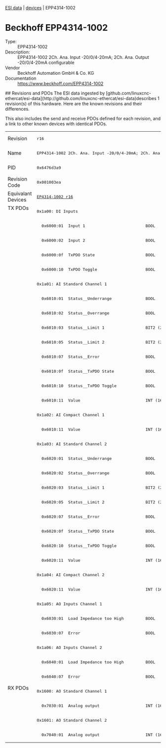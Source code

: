 <div class="nav"><a href="/esi-data">ESI data</a> | <a href="/esi-data/devices">devices</a> | EPP4314-1002</div>

#  Beckhoff EPP4314-1002

<dl>
  <dt>Type:</dt><dd>EPP4314-1002</dd>
  <dt>Description:</dt><dd>EPP4314-1002 2Ch. Ana. Input -20/0/4-20mA; 2Ch. Ana. Output -20/0/4-20mA configurable</dd>
  <dt>Vendor</dt><dd>Beckhoff Automation GmbH & Co. KG</dd>
  <dt>Documentation</dt><dd><a href="https://www.beckhoff.com/EPP4314-1002">https://www.beckhoff.com/EPP4314-1002</a></dd>
</dl>
## Revisions and PDOs
The ESI data ingested by [github.com/linuxcnc-ethercat/esi-data](http://github.com/linuxcnc-ethercat/esi-data)describes 1 revision(s) of this hardware.  Here are the known revisions and their differences.

This also includes the send and receive PDOs defined for each revision, and a link to other known devices with identical PDOs.

<table>
<tr >
<td class="first">Revision</td>
<td ><pre>r16</pre></td>
</tr>
<tr >
<td class="first">Name</td>
<td ><pre>EPP4314-1002 2Ch. Ana. Input -20/0/4-20mA; 2Ch. Ana. Output -20/0/4-20mA configurable</pre></td>
</tr>
<tr >
<td class="first">PID</td>
<td ><pre>0x6476d3a9</pre></td>
</tr>
<tr >
<td class="first">Revision Code</td>
<td ><pre>0x001003ea</pre></td>
</tr>
<tr >
<td class="first">Equivalant Devices</td>
<td ><pre><a href="EP4314-1002">EP4314-1002 r16</a></pre></td>
</tr>
<tr class="txpdo pdosection">
<td class="first" rowspan=33 valign=top>TX PDOs</td>
<td><pre>0x1a00: DI Inputs</pre></td>
<td></td>
</tr>
<tr class="txpdo">
<td ><pre>  0x6000:01  Input 1                         BOOL</pre></td>
</tr>
<tr class="txpdo">
<td ><pre>  0x6000:02  Input 2                         BOOL</pre></td>
</tr>
<tr class="txpdo">
<td ><pre>  0x6000:0f  TxPDO State                     BOOL</pre></td>
</tr>
<tr class="txpdo">
<td ><pre>  0x6000:10  TxPDO Toggle                    BOOL</pre></td>
</tr>
<tr class="txpdo pdosection">
<td ><pre>0x1a01: AI Standard Channel 1</pre></td>
</tr>
<tr class="txpdo">
<td ><pre>  0x6010:01  Status__Underrange              BOOL</pre></td>
</tr>
<tr class="txpdo">
<td ><pre>  0x6010:02  Status__Overrange               BOOL</pre></td>
</tr>
<tr class="txpdo">
<td ><pre>  0x6010:03  Status__Limit 1                 BIT2 (2 bits)</pre></td>
</tr>
<tr class="txpdo">
<td ><pre>  0x6010:05  Status__Limit 2                 BIT2 (2 bits)</pre></td>
</tr>
<tr class="txpdo">
<td ><pre>  0x6010:07  Status__Error                   BOOL</pre></td>
</tr>
<tr class="txpdo">
<td ><pre>  0x6010:0f  Status__TxPDO State             BOOL</pre></td>
</tr>
<tr class="txpdo">
<td ><pre>  0x6010:10  Status__TxPDO Toggle            BOOL</pre></td>
</tr>
<tr class="txpdo">
<td ><pre>  0x6010:11  Value                           INT (16 bits)</pre></td>
</tr>
<tr class="txpdo pdosection">
<td ><pre>0x1a02: AI Compact Channel 1</pre></td>
</tr>
<tr class="txpdo">
<td ><pre>  0x6010:11  Value                           INT (16 bits)</pre></td>
</tr>
<tr class="txpdo pdosection">
<td ><pre>0x1a03: AI Standard Channel 2</pre></td>
</tr>
<tr class="txpdo">
<td ><pre>  0x6020:01  Status__Underrange              BOOL</pre></td>
</tr>
<tr class="txpdo">
<td ><pre>  0x6020:02  Status__Overrange               BOOL</pre></td>
</tr>
<tr class="txpdo">
<td ><pre>  0x6020:03  Status__Limit 1                 BIT2 (2 bits)</pre></td>
</tr>
<tr class="txpdo">
<td ><pre>  0x6020:05  Status__Limit 2                 BIT2 (2 bits)</pre></td>
</tr>
<tr class="txpdo">
<td ><pre>  0x6020:07  Status__Error                   BOOL</pre></td>
</tr>
<tr class="txpdo">
<td ><pre>  0x6020:0f  Status__TxPDO State             BOOL</pre></td>
</tr>
<tr class="txpdo">
<td ><pre>  0x6020:10  Status__TxPDO Toggle            BOOL</pre></td>
</tr>
<tr class="txpdo">
<td ><pre>  0x6020:11  Value                           INT (16 bits)</pre></td>
</tr>
<tr class="txpdo pdosection">
<td ><pre>0x1a04: AI Compact Channel 2</pre></td>
</tr>
<tr class="txpdo">
<td ><pre>  0x6020:11  Value                           INT (16 bits)</pre></td>
</tr>
<tr class="txpdo pdosection">
<td ><pre>0x1a05: AO Inputs Channel 1</pre></td>
</tr>
<tr class="txpdo">
<td ><pre>  0x6030:01  Load Impedance too High         BOOL</pre></td>
</tr>
<tr class="txpdo">
<td ><pre>  0x6030:07  Error                           BOOL</pre></td>
</tr>
<tr class="txpdo pdosection">
<td ><pre>0x1a06: AO Inputs Channel 2</pre></td>
</tr>
<tr class="txpdo">
<td ><pre>  0x6040:01  Load Impedance too High         BOOL</pre></td>
</tr>
<tr class="txpdo">
<td ><pre>  0x6040:07  Error                           BOOL</pre></td>
</tr>
<tr class="rxpdo pdosection">
<td class="first" rowspan=4 valign=top>RX PDOs</td>
<td><pre>0x1600: AO Standard Channel 1</pre></td>
<td></td>
</tr>
<tr class="rxpdo">
<td ><pre>  0x7030:01  Analog output                   INT (16 bits)</pre></td>
</tr>
<tr class="rxpdo pdosection">
<td ><pre>0x1601: AO Standard Channel 2</pre></td>
</tr>
<tr class="rxpdo">
<td ><pre>  0x7040:01  Analog output                   INT (16 bits)</pre></td>
</tr>
</table>
